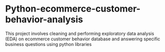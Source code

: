 # Python-ecommerce-customer-behavior-analysis
This project involves cleaning and performing exploratory data analysis (EDA) on ecommerce customer behavior database and answering specific business questions using python libraries

